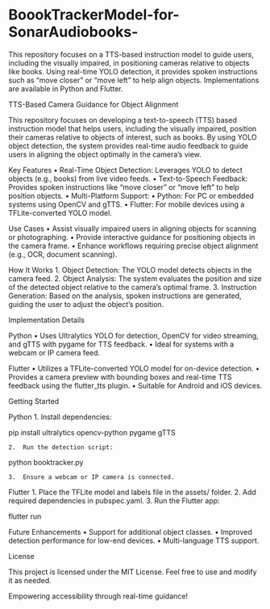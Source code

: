 # BoookTrackerModel-for-SonarAudiobooks-
This repository focuses on a TTS-based instruction model to guide users, including the visually impaired, in positioning cameras relative to objects like books. Using real-time YOLO detection, it provides spoken instructions such as “move closer” or “move left” to help align objects. Implementations are available in Python and Flutter.

TTS-Based Camera Guidance for Object Alignment

This repository focuses on developing a text-to-speech (TTS) based instruction model that helps users, including the visually impaired, position their cameras relative to objects of interest, such as books. By using YOLO object detection, the system provides real-time audio feedback to guide users in aligning the object optimally in the camera’s view.

Key Features
	•	Real-Time Object Detection: Leverages YOLO to detect objects (e.g., books) from live video feeds.
	•	Text-to-Speech Feedback: Provides spoken instructions like “move closer” or “move left” to help position objects.
	•	Multi-Platform Support:
	•	Python: For PC or embedded systems using OpenCV and gTTS.
	•	Flutter: For mobile devices using a TFLite-converted YOLO model.

Use Cases
	•	Assist visually impaired users in aligning objects for scanning or photographing.
	•	Provide interactive guidance for positioning objects in the camera frame.
	•	Enhance workflows requiring precise object alignment (e.g., OCR, document scanning).

How It Works
	1.	Object Detection: The YOLO model detects objects in the camera feed.
	2.	Object Analysis: The system evaluates the position and size of the detected object relative to the camera’s optimal frame.
	3.	Instruction Generation: Based on the analysis, spoken instructions are generated, guiding the user to adjust the object’s position.

Implementation Details

Python
	•	Uses Ultralytics YOLO for detection, OpenCV for video streaming, and gTTS with pygame for TTS feedback.
	•	Ideal for systems with a webcam or IP camera feed.

Flutter
	•	Utilizes a TFLite-converted YOLO model for on-device detection.
	•	Provides a camera preview with bounding boxes and real-time TTS feedback using the flutter_tts plugin.
	•	Suitable for Android and iOS devices.

Getting Started

Python
	1.	Install dependencies:

pip install ultralytics opencv-python pygame gTTS


	2.	Run the detection script:

python booktracker.py


	3.	Ensure a webcam or IP camera is connected.

Flutter
	1.	Place the TFLite model and labels file in the assets/ folder.
	2.	Add required dependencies in pubspec.yaml.
	3.	Run the Flutter app:

flutter run



Future Enhancements
	•	Support for additional object classes.
	•	Improved detection performance for low-end devices.
	•	Multi-language TTS support.

License

This project is licensed under the MIT License. Feel free to use and modify it as needed.

Empowering accessibility through real-time guidance!
